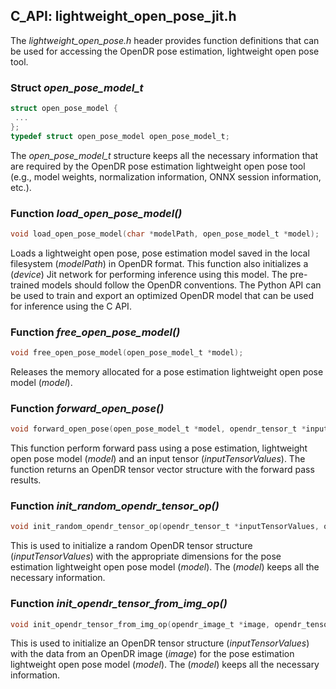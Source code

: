 ## C_API: lightweight_open_pose_jit.h


The *lightweight_open_pose.h* header provides function definitions that can be used for accessing the OpenDR pose estimation, lightweight open pose tool.

### Struct *open_pose_model_t*
```C
struct open_pose_model {
 ...
};
typedef struct open_pose_model open_pose_model_t;
```
The *open_pose_model_t* structure keeps all the necessary information that are required by the OpenDR pose estimation lightweight open pose tool (e.g., model weights, normalization information, ONNX session information, etc.).


### Function *load_open_pose_model()*
```C
void load_open_pose_model(char *modelPath, open_pose_model_t *model);
```
 Loads a lightweight open pose, pose estimation model saved in the local filesystem (*modelPath*) in OpenDR format.
 This function also initializes a (*device*) Jit network for performing inference using this model.
 The pre-trained models should follow the OpenDR conventions.
 The Python API can be used to train and export an optimized OpenDR model that can be used for inference using the C API.
 
### Function *free_open_pose_model()*
```C
void free_open_pose_model(open_pose_model_t *model);
```
Releases the memory allocated for a pose estimation lightweight open pose model (*model*).


### Function *forward_open_pose()*
```C
void forward_open_pose(open_pose_model_t *model, opendr_tensor_t *inputTensorValues, opendr_tensor_vector_t *tensorVector);
```
This function perform forward pass using a pose estimation, lightweight open pose model (*model*) and an input tensor (*inputTensorValues*).
The function returns an OpenDR tensor vector structure with the forward pass results.


### Function *init_random_opendr_tensor_op()*
```C
void init_random_opendr_tensor_op(opendr_tensor_t *inputTensorValues, open_pose_model_t *model);
```
This is used to initialize a random OpenDR tensor structure (*inputTensorValues*) with the appropriate dimensions for the pose estimation lightweight open pose model (*model*).
The (*model*) keeps all the necessary information.

### Function *init_opendr_tensor_from_img_op()*
```C
void init_opendr_tensor_from_img_op(opendr_image_t *image, opendr_tensor_t *inputTensorValues, open_pose_model_t *model);
```
This is used to initialize an OpenDR tensor structure (*inputTensorValues*) with the data from an OpenDR image (*image*) for the pose estimation lightweight open pose model (*model*).
The (*model*) keeps all the necessary information.
